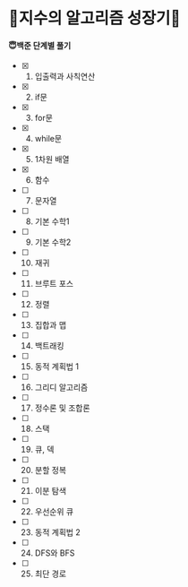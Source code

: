 # 🌱지수의 알고리즘 성장기🌳

#### 😇백준 단계별 풀기

- [x] 1. 입출력과 사칙연산
- [x] 2. if문
- [x] 3. for문
- [x] 4. while문
- [x] 5. 1차원 배열
- [x] 6. 함수
- [ ] 7. 문자열
- [ ] 8. 기본 수학1
- [ ] 9. 기본 수학2
- [ ] 10. 재귀
- [ ] 11. 브루트 포스
- [ ] 12. 정렬
- [ ] 13. 집합과 맵
- [ ] 14. 백트래킹
- [ ] 15. 동적 계획법 1
- [ ] 16. 그리디 알고리즘
- [ ] 17. 정수론 및 조합론
- [ ] 18. 스택
- [ ] 19. 큐, 덱
- [ ] 20. 분할 정복
- [ ] 21. 이분 탐색
- [ ] 22. 우선순위 큐
- [ ] 23. 동적 계획법 2
- [ ] 24. DFS와 BFS
- [ ] 25. 최단 경로


